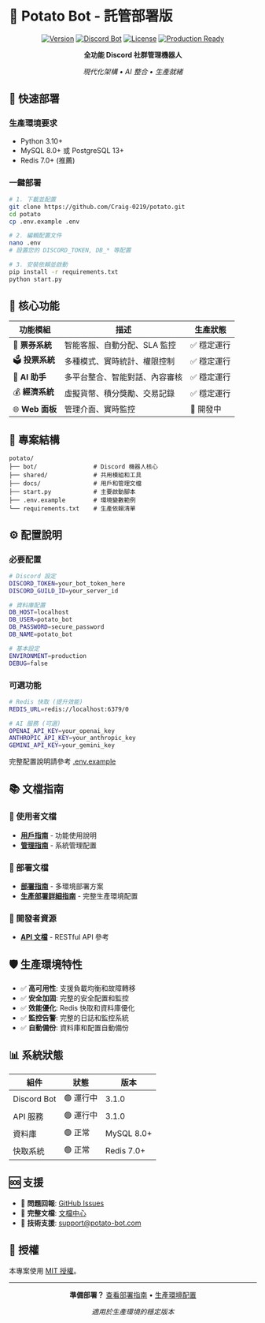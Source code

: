 # 🥔 Potato Bot - 託管部署版

<div align="center">

[![Version](https://img.shields.io/badge/version-3.1.0-blue.svg)](VERSION)
[![Discord Bot](https://img.shields.io/badge/Discord-Bot-7289DA.svg)](https://discord.com)
[![License](https://img.shields.io/badge/license-MIT-green.svg)](LICENSE)
[![Production Ready](https://img.shields.io/badge/production-ready-brightgreen.svg)](#-生產環境)

**全功能 Discord 社群管理機器人**

*現代化架構 • AI 整合 • 生產就緒*

</div>

## 🚀 快速部署

### 生產環境要求
- Python 3.10+
- MySQL 8.0+ 或 PostgreSQL 13+
- Redis 7.0+ (推薦)

### 一鍵部署

```bash
# 1. 下載並配置
git clone https://github.com/Craig-0219/potato.git
cd potato
cp .env.example .env

# 2. 編輯配置文件
nano .env
# 設置您的 DISCORD_TOKEN, DB_* 等配置

# 3. 安裝依賴並啟動
pip install -r requirements.txt
python start.py
```

## 🎯 核心功能

| 功能模組 | 描述 | 生產狀態 |
|---------|------|----------|
| 🎫 **票券系統** | 智能客服、自動分配、SLA 監控 | ✅ 穩定運行 |
| 🗳️ **投票系統** | 多種模式、實時統計、權限控制 | ✅ 穩定運行 |
| 🤖 **AI 助手** | 多平台整合、智能對話、內容審核 | ✅ 穩定運行 |
| 💰 **經濟系統** | 虛擬貨幣、積分獎勵、交易記錄 | ✅ 穩定運行 |
| 🌐 **Web 面板** | 管理介面、實時監控 | 🚧 開發中 |

## 📁 專案結構

```
potato/
├── bot/                # Discord 機器人核心
├── shared/             # 共用模組和工具
├── docs/               # 用戶和管理文檔
├── start.py            # 主要啟動腳本
├── .env.example        # 環境變數範例
└── requirements.txt    # 生產依賴清單
```

## ⚙️ 配置說明

### 必要配置
```bash
# Discord 設定
DISCORD_TOKEN=your_bot_token_here
DISCORD_GUILD_ID=your_server_id

# 資料庫配置  
DB_HOST=localhost
DB_USER=potato_bot
DB_PASSWORD=secure_password
DB_NAME=potato_bot

# 基本設定
ENVIRONMENT=production
DEBUG=false
```

### 可選功能
```bash
# Redis 快取 (提升效能)
REDIS_URL=redis://localhost:6379/0

# AI 服務 (可選)
OPENAI_API_KEY=your_openai_key
ANTHROPIC_API_KEY=your_anthropic_key
GEMINI_API_KEY=your_gemini_key
```

完整配置說明請參考 [.env.example](.env.example)

## 📚 文檔指南

### 👥 使用者文檔
- **[用戶指南](docs/user-guide/README.md)** - 功能使用說明
- **[管理指南](docs/admin-guide/README.md)** - 系統管理配置

### 🚀 部署文檔  
- **[部署指南](docs/deployment/README.md)** - 多環境部署方案
- **[生產部署詳細指南](README.prod.md)** - 完整生產環境配置

### 🔌 開發者資源
- **[API 文檔](docs/api/README.md)** - RESTful API 參考

## 🛡️ 生產環境特性

- ✅ **高可用性**: 支援負載均衡和故障轉移
- ✅ **安全加固**: 完整的安全配置和監控
- ✅ **效能優化**: Redis 快取和資料庫優化
- ✅ **監控告警**: 完整的日誌和監控系統
- ✅ **自動備份**: 資料庫和配置自動備份

## 📊 系統狀態

| 組件 | 狀態 | 版本 |
|------|------|------|
| Discord Bot | 🟢 運行中 | 3.1.0 |
| API 服務 | 🟢 運行中 | 3.1.0 |
| 資料庫 | 🟢 正常 | MySQL 8.0+ |
| 快取系統 | 🟢 正常 | Redis 7.0+ |

## 🆘 支援

- 🐛 **問題回報**: [GitHub Issues](https://github.com/Craig-0219/potato/issues)
- 📖 **完整文檔**: [文檔中心](docs/index.md)
- 💬 **技術支援**: support@potato-bot.com

## 📄 授權

本專案使用 [MIT 授權](LICENSE)。

---

<div align="center">

**準備部署？** [查看部署指南](docs/deployment/README.md) • [生產環境配置](README.prod.md)

*適用於生產環境的穩定版本*

</div>
